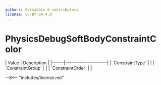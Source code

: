 ```yaml
---
authors: Formabble & contributors
license: CC-BY-SA-4.0
---
```



# PhysicsDebugSoftBodyConstraintColor

<div class="sh-parameters" markdown="1">
| Value  | Description |
|------|---------------------|
| `ConstraintType` |  |
| `ConstraintGroup` |  |
| `ConstraintOrder` |  |

</div>

--8<-- "includes/license.md"
